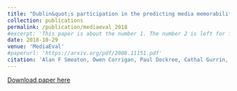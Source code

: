 ```yaml
---
title: "Dublin&quot;s participation in the predicting media memorability task at MediaEval 2018"
collection: publications
permalink: /publication/mediaeval_2018
#excerpt: 'This paper is about the number 1. The number 2 is left for future work.'
date: 2018-10-29
venue: 'MediaEval'
#paperurl: 'https://arxiv.org/pdf/2008.11151.pdf'
citation: 'Alan F Smeaton, Owen Corrigan, Paul Dockree, Cathal Gurrin, Graham Healy, Feiyan Hu, Kevin McGuinness, Eva Mohedano, Tomás E Ward. &quot;Dublin's participation in the predicting media memorability task at MediaEval 2018.&quot; <i>MediaEval 2018</i>. '
---
```

<!--- This paper is about the number 1. The number 2 is left for future work.-->
[Download paper here](http://ceur-ws.org/Vol-2283/MediaEval_18_paper_14.pdf)

<!--- Recommended citation: Your Name, You. (2009). "Paper Title Number 1." <i>Journal 1</i>. 1(1) .-->
